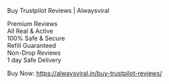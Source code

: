 Buy Trustpilot Reviews | Alwaysviral

Premium Reviews<br/>
All Real & Active<br/>
100% Safe & Secure<br/>
Refill Guaranteed<br/>
Non-Drop Reviews<br/>
1 day Safe Delivery<br/>

Buy Now: https://alwaysviral.in/buy-trustpilot-reviews/
